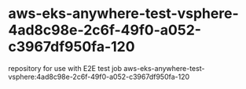 # aws-eks-anywhere-test-vsphere-4ad8c98e-2c6f-49f0-a052-c3967df950fa-120
repository for use with E2E test job aws-eks-anywhere-test-vsphere:4ad8c98e-2c6f-49f0-a052-c3967df950fa-120
